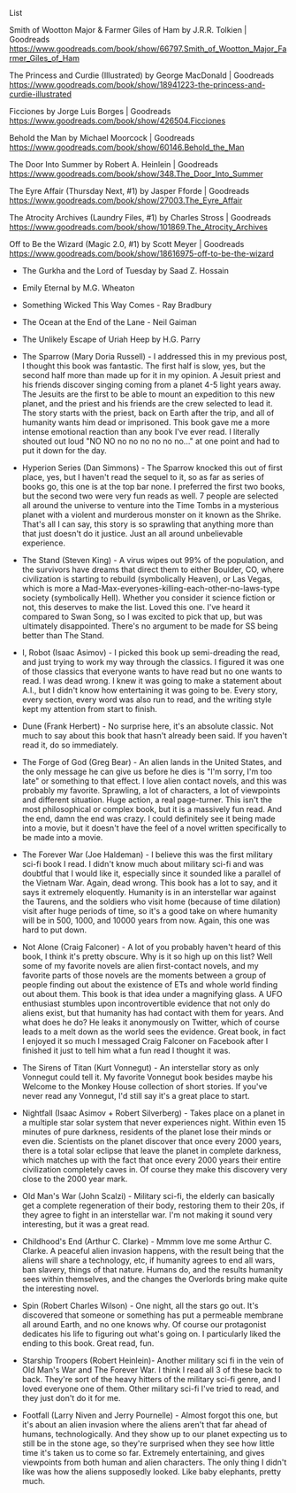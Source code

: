 List

Smith of Wootton Major & Farmer Giles of Ham by J.R.R. Tolkien | Goodreads
https://www.goodreads.com/book/show/66797.Smith_of_Wootton_Major_Farmer_Giles_of_Ham

The Princess and Curdie (Illustrated) by George MacDonald | Goodreads
https://www.goodreads.com/book/show/18941223-the-princess-and-curdie-illustrated

Ficciones by Jorge Luis Borges | Goodreads
https://www.goodreads.com/book/show/426504.Ficciones

Behold the Man by Michael Moorcock | Goodreads
https://www.goodreads.com/book/show/60146.Behold_the_Man

The Door Into Summer by Robert A. Heinlein | Goodreads
https://www.goodreads.com/book/show/348.The_Door_Into_Summer

The Eyre Affair (Thursday Next, #1) by Jasper Fforde | Goodreads
https://www.goodreads.com/book/show/27003.The_Eyre_Affair

The Atrocity Archives (Laundry Files, #1) by Charles Stross | Goodreads
https://www.goodreads.com/book/show/101869.The_Atrocity_Archives

Off to Be the Wizard (Magic 2.0, #1) by Scott Meyer | Goodreads
https://www.goodreads.com/book/show/18616975-off-to-be-the-wizard

* The Gurkha and the Lord of Tuesday by Saad Z. Hossain

* Emily Eternal by M.G. Wheaton

* Something Wicked This Way Comes - Ray  Bradbury

* The Ocean at the End of the Lane - Neil Gaiman

*  The Unlikely Escape of Uriah Heep
by H.G. Parry

* The Sparrow (Mary Doria Russell) - I addressed this in my previous post, I thought this book was fantastic. The first half is slow, yes, but the second half more than made up for it in my opinion. A Jesuit priest and his friends discover singing coming from a planet 4-5 light years away. The Jesuits are the first to be able to mount an expedition to this new planet, and the priest and his friends are the crew selected to lead it. The story starts with the priest, back on Earth after the trip, and all of humanity wants him dead or imprisoned. This book gave me a more intense emotional reaction than any book I've ever read. I literally shouted out loud "NO NO no no no no no no..." at one point and had to put it down for the day.

* Hyperion Series (Dan Simmons) - The Sparrow knocked this out of first place, yes, but I haven't read the sequel to it, so as far as series of books go, this one is at the top bar none. I preferred the first two books, but the second two were very fun reads as well. 7 people are selected all around the universe to venture into the Time Tombs in a mysterious planet with a violent and murderous monster on it known as the Shrike. That's all I can say, this story is so sprawling that anything more than that just doesn't do it justice. Just an all around unbelievable experience.

* The Stand (Steven King) - A virus wipes out 99% of the population, and the survivors have dreams that direct them to either Boulder, CO, where civilization is starting to rebuild (symbolically Heaven), or Las Vegas, which is more a Mad-Max-everyones-killing-each-other-no-laws-type society (symbolically Hell). Whether you consider it science fiction or not, this deserves to make the list. Loved this one. I've heard it compared to Swan Song, so I was excited to pick that up, but was ultimately disappointed. There's no argument to be made for SS being better than The Stand.

* I, Robot (Isaac Asimov) - I picked this book up semi-dreading the read, and just trying to work my way through the classics. I figured it was one of those classics that everyone wants to have read but no one wants to read. I was dead wrong. I knew it was going to make a statement about A.I., but I didn't know how entertaining it was going to be. Every story, every section, every word was also run to read, and the writing style kept my attention from start to finish.

* Dune (Frank Herbert) - No surprise here, it's an absolute classic. Not much to say about this book that hasn't already been said. If you haven't read it, do so immediately.

* The Forge of God (Greg Bear) - An alien lands in the United States, and the only message he can give us before he dies is "I'm sorry, I'm too late" or something to that effect. I love alien contact novels, and this was probably my favorite. Sprawling, a lot of characters, a lot of viewpoints and different situation. Huge action, a real page-turner. This isn't the most philosophical or complex book, but it is a massively fun read. And the end, damn the end was crazy. I could definitely see it being made into a movie, but it doesn't have the feel of a novel written specifically to be made into a movie.

* The Forever War (Joe Haldeman) - I believe this was the first military sci-fi book I read. I didn't know much about military sci-fi and was doubtful that I would like it, especially since it sounded like a parallel of the Vietnam War. Again, dead wrong. This book has a lot to say, and it says it extremely eloquently. Humanity is in an interstellar war against the Taurens, and the soldiers who visit home (because of time dilation) visit after huge periods of time, so it's a good take on where humanity will be in 500, 1000, and 10000 years from now. Again, this one was hard to put down.

* Not Alone (Craig Falconer) - A lot of you probably haven't heard of this book, I think it's pretty obscure. Why is it so high up on this list? Well some of my favorite novels are alien first-contact novels, and my favorite parts of those novels are the moments between a group of people finding out about the existence of ETs and whole world finding out about them. This book is that idea under a magnifying glass. A UFO enthusiast stumbles upon incontrovertible evidence that not only do aliens exist, but that humanity has had contact with them for years. And what does he do? He leaks it anonymously on Twitter, which of course leads to a melt down as the world sees the evidence. Great book, in fact I enjoyed it so much I messaged Craig Falconer on Facebook after I finished it just to tell him what a fun read I thought it was.

* The Sirens of Titan (Kurt Vonnegut) - An interstellar story as only Vonnegut could tell it. My favorite Vonnegut book besides maybe his Welcome to the Monkey House collection of short stories. If you've never read any Vonnegut, I'd still say it's a great place to start.

* Nightfall (Isaac Asimov + Robert Silverberg) - Takes place on a planet in a multiple star solar system that never experiences night. Within even 15 minutes of pure darkness, residents of the planet lose their minds or even die. Scientists on the planet discover that once every 2000 years, there is a total solar eclipse that leave the planet in complete darkness, which matches up with the fact that once every 2000 years their entire civilization completely caves in. Of course they make this discovery very close to the 2000 year mark.

* Old Man's War (John Scalzi) - Military sci-fi, the elderly can basically get a complete regeneration of their body, restoring them to their 20s, if they agree to fight in an interstellar war. I'm not making it sound very interesting, but it was a great read.

* Childhood's End (Arthur C. Clarke) - Mmmm love me some Arthur C. Clarke. A peaceful alien invasion happens, with the result being that the aliens will share a technology, etc, if humanity agrees to end all wars, ban slavery, things of that nature. Humans do, and the results humanity sees within themselves, and the changes the Overlords bring make quite the interesting novel.

* Spin (Robert Charles Wilson) - One night, all the stars go out. It's discovered that someone or something has put a permeable membrane all around Earth, and no one knows why. Of course our protagonist dedicates his life to figuring out what's going on. I particularly liked the ending to this book. Great read, fun.

* Starship Troopers (Robert Heinlein)- Another military sci fi in the vein of Old Man's War and The Forever War. I think I read all 3 of these back to back. They're sort of the heavy hitters of the military sci-fi genre, and I loved everyone one of them. Other military sci-fi I've tried to read, and they just don't do it for me.

* Footfall (Larry Niven and Jerry Pournelle) - Almost forgot this one, but it's about an alien invasion where the aliens aren't that far ahead of humans, technologically. And they show up to our planet expecting us to still be in the stone age, so they're surprised when they see how little time it's taken us to come so far. Extremely entertaining, and gives viewpoints from both human and alien characters. The only thing I didn't like was how the aliens supposedly looked. Like baby elephants, pretty much.
